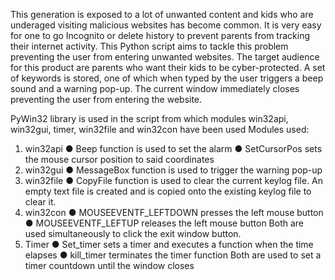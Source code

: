 
This generation is exposed to a lot of unwanted content and kids who are underaged
visiting malicious websites has become common. It is very easy for one to go Incognito
or delete history to prevent parents from tracking their internet activity.
This Python script aims to tackle this problem preventing the user from entering
unwanted websites. The target audience for this product are parents who want their kids
to be cyber-protected.
A set of keywords is stored, one of which when typed by the user triggers a beep sound
and a warning pop-up. The current window immediately closes preventing the user from
entering the website.

PyWin32 library is used in the script from which modules win32api, win32gui, timer,
win32file and win32con have been used
Modules used:
1. win32api
● Beep function is used to set the alarm
● SetCursorPos sets the mouse cursor position to said coordinates
2. win32gui
● MessageBox function is used to trigger the warning pop-up
3. win32file
● CopyFile function is used to clear the current keylog file. An empty text file is created
and is copied onto the existing keylog file to clear it.
4. win32con
● MOUSEEVENTF_LEFTDOWN presses the left mouse button
● MOUSEEVENTF_LEFTUP releases the left mouse button
Both are used simultaneously to click the exit window button.
5. Timer
● Set_timer sets a timer and executes a function when the time elapses
● kill_timer terminates the timer function
Both are used to set a timer countdown until the window closes
